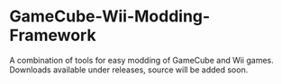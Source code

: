 # GameCube-Wii-Modding-Framework
A combination of tools for easy modding of GameCube and Wii games.  
Downloads available under releases, source will be added soon.
